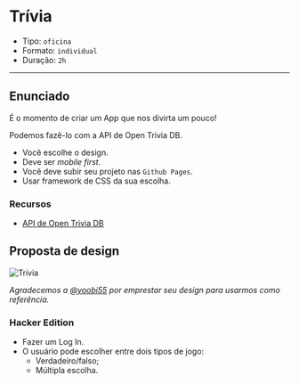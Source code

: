 # Trívia

- Tipo: `oficina`
- Formato: `individual`
- Duração: `2h`

***

## Enunciado

É o momento de criar um App que nos divirta um pouco!

Podemos fazê-lo com a API de Open Trivia DB.

- Você escolhe o design.
- Deve ser *mobile first*.
- Você deve subir seu projeto nas `Github Pages`.
- Usar framework de CSS da sua escolha.

### Recursos

- [API de Open Trivia DB](https://opentdb.com)

## Proposta de design

![Trivia](https://camo.githubusercontent.com/2cdbe969008f2bb38e4e648d331ddf57a2799482/68747470733a2f2f666972656261736573746f726167652e676f6f676c65617069732e636f6d2f76302f622f64617461746573742d63623862332e61707073706f742e636f6d2f6f2f696f6e69632d7472697669612d696d672532467472697669612e6a70673f616c743d6d6564696126746f6b656e3d36393234343336612d313630312d346537372d616639362d363766366631646133336437)

_Agradecemos a [@yoobi55](https://github.com/yoobi55) por emprestar seu design para usarmos como referência._

### Hacker Edition

- Fazer um Log In.
- O usuário pode escolher entre dois tipos de jogo:
  * Verdadeiro/falso;
  * Múltipla escolha.

